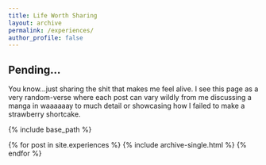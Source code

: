 ```yaml
---
title: Life Worth Sharing
layout: archive
permalink: /experiences/
author_profile: false
---
```


## Pending...

You know...just sharing the shit that makes me feel alive. I see this page as a very random-verse where each post can vary wildly from me discussing a manga in waaaaaay to much detail or showcasing how I failed to make a strawberry shortcake.

{% include base_path %}

{% for post in site.experiences %}
  {% include archive-single.html %}
{% endfor %}